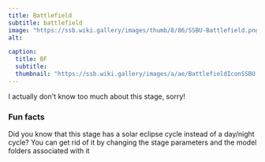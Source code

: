```yaml
---
title: Battlefield
subtitle: battlefield
image: "https://ssb.wiki.gallery/images/thumb/8/86/SSBU-Battlefield.png/800px-SSBU-Battlefield.png"
alt: 

caption:
  title: BF
  subtitle: 
  thumbnail: "https://ssb.wiki.gallery/images/a/ae/BattlefieldIconSSBU.png"
---
```

I actually don't know too much about this stage, sorry!
### Fun facts
Did you know that this stage has a solar eclipse cycle instead of a day/night cycle? You can get rid of it by changing the stage parameters and the model folders associated with it

